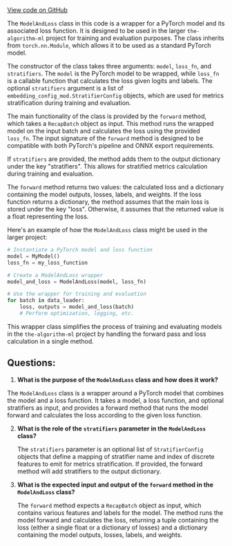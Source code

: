 [View code on GitHub](https://github.com/twitter/the-algorithm-ml/blob/master/projects/home/recap/model/model_and_loss.py)

The `ModelAndLoss` class in this code is a wrapper for a PyTorch model and its associated loss function. It is designed to be used in the larger `the-algorithm-ml` project for training and evaluation purposes. The class inherits from `torch.nn.Module`, which allows it to be used as a standard PyTorch model.

The constructor of the class takes three arguments: `model`, `loss_fn`, and `stratifiers`. The `model` is the PyTorch model to be wrapped, while `loss_fn` is a callable function that calculates the loss given logits and labels. The optional `stratifiers` argument is a list of `embedding_config_mod.StratifierConfig` objects, which are used for metrics stratification during training and evaluation.

The main functionality of the class is provided by the `forward` method, which takes a `RecapBatch` object as input. This method runs the wrapped model on the input batch and calculates the loss using the provided `loss_fn`. The input signature of the `forward` method is designed to be compatible with both PyTorch's pipeline and ONNX export requirements.

If `stratifiers` are provided, the method adds them to the output dictionary under the key "stratifiers". This allows for stratified metrics calculation during training and evaluation.

The `forward` method returns two values: the calculated loss and a dictionary containing the model outputs, losses, labels, and weights. If the loss function returns a dictionary, the method assumes that the main loss is stored under the key "loss". Otherwise, it assumes that the returned value is a float representing the loss.

Here's an example of how the `ModelAndLoss` class might be used in the larger project:

```python
# Instantiate a PyTorch model and loss function
model = MyModel()
loss_fn = my_loss_function

# Create a ModelAndLoss wrapper
model_and_loss = ModelAndLoss(model, loss_fn)

# Use the wrapper for training and evaluation
for batch in data_loader:
    loss, outputs = model_and_loss(batch)
    # Perform optimization, logging, etc.
```

This wrapper class simplifies the process of training and evaluating models in the `the-algorithm-ml` project by handling the forward pass and loss calculation in a single method.
## Questions: 
 1. **What is the purpose of the `ModelAndLoss` class and how does it work?**

   The `ModelAndLoss` class is a wrapper around a PyTorch model that combines the model and a loss function. It takes a model, a loss function, and optional stratifiers as input, and provides a forward method that runs the model forward and calculates the loss according to the given loss function.

2. **What is the role of the `stratifiers` parameter in the `ModelAndLoss` class?**

   The `stratifiers` parameter is an optional list of `StratifierConfig` objects that define a mapping of stratifier name and index of discrete features to emit for metrics stratification. If provided, the forward method will add stratifiers to the output dictionary.

3. **What is the expected input and output of the `forward` method in the `ModelAndLoss` class?**

   The `forward` method expects a `RecapBatch` object as input, which contains various features and labels for the model. The method runs the model forward and calculates the loss, returning a tuple containing the loss (either a single float or a dictionary of losses) and a dictionary containing the model outputs, losses, labels, and weights.